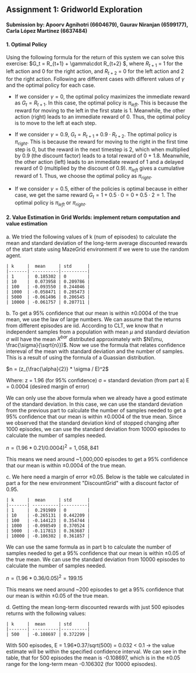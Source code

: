 ## Assignment 1: Gridworld Exploration
#### Submission by: Apoorv Agnihotri (6604679), Gaurav Niranjan (6599177), Carla López Martínez (6637484)
#### 1. Optimal Policy
Using the following formula for the return of this system we can solve this exercise: $G_t = R_{t+1} + \gamma\cdot R_{t+2} $, where $R_{t+1}$ = 1 for the left action and 0 for the right action, and $R_{t+2}$ = 0 for the left action and 2 for the right action.
Following are different cases with different values of $\gamma$ and the optimal policy for each case.
    
 * If we consider $\gamma = 0$, the optimal policy maximizes the immediate reward as $G_t = R_{t+1}$. In this case, the optimal policy is $\pi_{left}$. This is because the reward for moving to the left in the first state is 1. Meanwhile, the other action (right) leads to an immediate reward of 0. Thus, the optimal policy is to move to the left at each step.
        
 * If we consider $\gamma = 0.9$, $G_t = R_{t+1} + 0.9\cdot R_{t+2}$. The optimal policy is $\pi_{right}$. This is because the reward for moving to the right in the first time step is 0, but the reward in the next timestep is 2, which when multiplied by 0.9 (the discount factor) leads to a total reward of 0 + 1.8. Meanwhile, the other action (left) leads to an immediate reward of 1 and a delayed reward of 0 (multiplied by the discount of 0.9). $\pi_{left}$ gives a cumulative reward of 1. Thus, we choose the optimal policy as $\pi_{right}$.
    
 * If we consider $\gamma = 0.5$, either of the policies is optimal because in either case, we get the same reward $G_t = 1 + 0.5\cdot0 = 0 + 0.5\cdot2 = 1$. The optimal policy is $\pi_{left}$ or $\pi_{right}$.

#### 2. Value Estimation in Grid Worlds: implement return computation and value estimation
a. We tried the following values of k (num of episodes) to calculate the mean and standard deviation of the long-term average discounted rewards of the start state using MazeGrid environment if we were to use the random agent.

    | k     |  mean     | std      |
    |-------| ----------|----------|
    | 1     |  0.185302 | 0        |
    | 10    |  0.073958 | 0.209786 |
    | 100   | -0.093550 | 0.244046 |
    | 1000  | -0.058471 | 0.205473 |
    | 5000  | -0.061496 | 0.206545 |
    | 10000 | -0.061757 | 0.207711 |

  b. To get a 95% confidence that our mean is within $\pm 0.0004$ of the true mean, we use the law of large numbers. We can assume that the returns from different episodes are iid. According to CLT, we know that $n$ independent samples from a population with mean $\mu$ and standard deviation $\sigma$ will have the mean $X^{bar}$ distributed approximately with $N(\mu, \frac{\sigma}{\sqrt{n}})$. Now we use the formula that relates confidence intereval of the mean with standard deviation and the number of samples. This is a result of using the formula of a Guassian distribution.
    
$n = (z_{\frac{\alpha}{2}} * \sigma / E)^2$

Where:
z = 1.96 (for 95% confidence)
σ = standard deviation (from part a)
E = 0.0004 (desired margin of error)

We can only use the above formula when we already have a good estimate of the standard deviation. In this case, we can use the standard deviation from the previous part to calculate the number of samples needed to get a 95% confidence that our mean is within $\pm 0.0004$ of the true mean. Since we observed that the standard deviation kind of stopped changing after 1000 episodes, we can use the standard deviation from 10000 episodes to calculate the number of samples needed.

$n = (1.96 * 0.21 / 0.0004)^2 = 1,058,841$

This means we need around ~1,000,000 episodes to get a 95% confidence that our mean is within $\pm 0.0004$ of the true mean.

  c. We here need a margin of error $\pm 0.05$. Below is the table we calculated in part a for the new environment "DiscountGrid" with a discount factor of 0.95. 

    | k     |  mean     | std      |
    |-------| ----------|----------|
    | 1     |  0.291989 | 0        |
    | 10    | -0.265131 | 0.442209 |
    | 100   | -0.144123 | 0.354744 |
    | 1000  | -0.098549 | 0.370524 |
    | 5000  | -0.117813 | 0.363687 |
    | 10000 | -0.106302 | 0.361857 |
    
We can use the same formula as in part b to calculate the number of samples needed to get a 95% confidence that our mean is within $\pm 0.05$ of the true mean. We can use the standard deviation from 10000 episodes to calculate the number of samples needed.

$n = (1.96 * 0.36 / 0.05)^2 = 199.15$

This means we need around ~200 episodes to get a 95% confidence that our mean is within $\pm 0.05$ of the true mean.

  d. Getting the mean long-term discounted rewards with just 500 episodes returns with the following values:

    | k     |  mean     | std      |
    |-------| ----------|----------|
    | 500   | -0.108697 | 0.372299 |

With 500 episodes, E = 1.96*0.37/sqrt(500) = 0.032 < 0.1 -> the value estimate will be within the specified confidence interval. We can see in the table, 
that for 500 episodes the mean is -0.108697, which is in the $\pm 0.05$ range for the long-term mean -0.106302 (for 10000 episodes).
